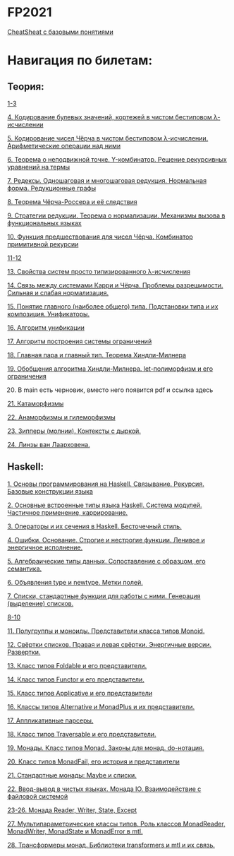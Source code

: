 # FP2021

[CheatSheat с базовыми понятиями](https://tough-shaker-f43.notion.site/e6f6a80f752e44fb88d6810f4148bd8b)

# Навигация по билетам:

## Теория:

[1-3](https://docs.google.com/document/d/1Zp4xk9c6ZL2gZHR8SX3NtBAa0JRI-7-KE2FoNB9vT2U/edit?usp=sharing)

[4. Кодирование булевых значений, кортежей в чистом бестиповом λ-исчислении](https://github.com/polupanovaanna/FP2021/blob/Roma/Theory%204.md)

[5. Кодирование чисел Чёрча в чистом бестиповом λ-исчислении. Арифметические операции над ними](https://github.com/polupanovaanna/FP2021/blob/Roma/Theory%205.md)

[6. Теорема о неподвижной точке. Y-комбинатор. Решение рекурсивных уравнений на термы](https://github.com/polupanovaanna/FP2021/blob/Roma/Theory%206.md)

[7. Редексы. Одношаговая и многошаговая редукция. Нормальная форма. Редукционные графы](https://github.com/polupanovaanna/FP2021/blob/Roma/Theory%207.md)

[8. Теорема Чёрча-Россера и её cледствия](https://clck.ru/ZrdA6)

[9. Cтратегии редукции. Теорема о нормализации. Механизмы вызова в функциональных языках](https://github.com/polupanovaanna/FP2021/blob/f7045708776a9dc8fd720d826626df504380f6b6/9.%20C%D1%82%D1%80%D0%B0%D1%82%D0%B5%D0%B3%D0%B8%D0%B8%20%D1%80%D0%B5%D0%B4%D1%83%D0%BA%D1%86%D0%B8%D0%B8.%20%D0%A2%D0%B5%D0%BE%D1%80%D0%B5%D0%BC%D0%B0%20%D0%BE%20%D0%BD%D0%BE%D1%80%D0%BC%D0%B0%D0%BB%D0%B8%D0%B7%D0%B0%D1%86%D0%B8%D0%B8.%20%D0%9C%D0%B5%D1%85%D0%B0%D0%BD%D0%B8%D0%B7%D0%BC%D1%8B%20%D0%B2%D1%8B%D0%B7%D0%BE%D0%B2%D0%B0%20%D0%B2%20%D1%84%D1%83%D0%BD%D0%BA%D1%86%D0%B8%D0%BE%D0%BD%D0%B0%D0%BB%D1%8C%D0%BD%D1%8B%D1%85%20%D1%8F%D0%B7%D1%8B%D0%BA%D0%B0%D1%85.pdf)

[10. Функция предшествования для чисел Чёрча. Комбинатор примитивной рекурсии](https://github.com/polupanovaanna/FP2021/blob/c9cfa329dda94a568560f327b5b5d7a25338aec4/10.%20%D0%A4%D1%83%D0%BD%D0%BA%D1%86%D0%B8%D1%8F%20%D0%BF%D1%80%D0%B5%D0%B4%D1%88%D0%B5%D1%81%D1%82%D0%B2%D0%BE%D0%B2%D0%B0%D0%BD%D0%B8%D1%8F%20%D0%B4%D0%BB%D1%8F%20%D1%87%D0%B8%D1%81%D0%B5%D0%BB%20%D0%A7%D0%B5%CC%88%D1%80%D1%87%D0%B0.%20%D0%9A%D0%BE%D0%BC%D0%B1%D0%B8%D0%BD%D0%B0%D1%82%D0%BE%D1%80%20%D0%BF%D1%80%D0%B8%D0%BC%D0%B8%D1%82%D0%B8%D0%B2%D0%BD%D0%BE%D0%B8%CC%86%20%D1%80%D0%B5%D0%BA%D1%83%D1%80%D1%81%D0%B8%D0%B8.pdf)

[11-12](https://github.com/polupanovaanna/FP2021/blob/main/11-12.%20%D0%9F%D1%80%D0%BE%D1%81%D1%82%D0%BE%20%D1%82%D0%B8%D0%BF%D0%B8%D0%B7%D0%B8%D1%80%D0%BE%D0%B2%D0%B0%D0%BD%D0%BD%D0%BE%D0%B5%20%CE%BB-%D0%B8%D1%81%D1%87%D0%B8%D1%81%D0%BB%D0%B5%D0%BD%D0%B8%D0%B5%20%D0%B2%20%D1%81%D1%82%D0%B8%D0%BB%D0%B5%20%D0%9A%D0%B0%D1%80%D1%80%D0%B8(%D0%A7%D0%B5%D1%80%D1%87%D0%B0).%20%D0%9F%D1%80%D0%B5%D0%B4%D1%82%D0%B5%D1%80%D0%BC%D1%8B.%20%D0%A3%D1%82%D0%B2%D0%B5%D1%80%D0%B6%D0%B4%D0%B5%D0%BD%D0%B8%D1%8F%20%D0%BE%20%D1%82%D0%B8%D0%BF%D0%B8%D0%B7%D0%B0%D1%86%D0%B8%D0%B8.%20%D0%9A%D0%BE%D0%BD%D1%82%D0%B5%D0%BA%D1%81%D1%82%D1%8B.%20%D0%9F%D1%80%D0%B0%D0%B2%D0%B8%D0%BB%D0%B0%20%D1%82%D0%B8%D0%BF%D0%B8%D0%B7%D0%B0%D1%86%D0%B8%D0%B8..pdf)

[13. Свойства систем просто типизированного λ-исчисления](https://github.com/polupanovaanna/FP2021/blob/main/13.%20%D0%A1%D0%B2%D0%BE%D0%B9%D1%81%D1%82%D0%B2%D0%B0%20%D1%81%D0%B8%D1%81%D1%82%D0%B5%D0%BC%20%D0%BF%D1%80%D0%BE%D1%81%D1%82%D0%BE%20%D1%82%D0%B8%D0%BF%D0%B8%D0%B7%D0%B8%D1%80%D0%BE%D0%B2%D0%B0%D0%BD%D0%BD%D0%BE%D0%B3%D0%BE%20%CE%BB-%D0%B8%D1%81%D1%87%D0%B8%D1%81%D0%BB%D0%B5%D0%BD%D0%B8%D1%8F..pdf)

[14. Связь между системами Карри и Чёрча. Проблемы разрешимости. Сильная и слабая нормализация.](https://github.com/polupanovaanna/FP2021/blob/Kirill/Theory%2014.md)

[15. Понятие главного (наиболее общего) типа. Подстановки типа и их композиция. Унификаторы.](https://github.com/polupanovaanna/FP2021/blob/Denis/Theory%2015.md)

[16. Алгоритм унификации](https://github.com/polupanovaanna/FP2021/blob/Denis/Theory%2016.md)

[17. Алгоритм построения системы ограничений](https://github.com/polupanovaanna/FP2021/blob/Denis/Theory%2017.md)

[18. Главная пара и главный тип. Теорема Хиндли-Милнера](https://github.com/polupanovaanna/FP2021/blob/Denis/Theory%2018.md)

[19. Обобщения алгоритма Хиндли-Милнера. let-полиморфизм и его ограничения](https://github.com/polupanovaanna/FP2021/blob/Denis/Theory%2019.md)

20. В main есть черновик, вместо него появится pdf и ссылка здесь

[21. Катаморфизмы](https://github.com/polupanovaanna/FP2021/blob/main/21.pdf)

[22. Анаморфизмы и гилеморфизмы](https://github.com/polupanovaanna/FP2021/blob/main/22.pdf)

[23. Зипперы (молнии). Контексты с дыркой.](https://github.com/polupanovaanna/FP2021/blob/main/23.%20%D0%97%D0%B8%D0%BF%D0%BF%D0%B5%D1%80%D1%8B%20(%D0%BC%D0%BE%D0%BB%D0%BD%D0%B8%D0%B8).md)

[24. Линзы ван Лаарховена.](https://github.com/polupanovaanna/FP2021/blob/main/24.%20%D0%9B%D0%B8%D0%BD%D0%B7%D1%8B%20%D0%B2%D0%B0%D0%BD%20%D0%9B%D0%B0%D0%B0%D1%80%D1%85%D0%BE%D0%B2%D0%B5%D0%BD%D0%B0.md)

## Haskell:

[1. Основы программирования на Haskell. Связывание. Рекурсия. Базовые конструкции языка](https://github.com/polupanovaanna/FP2021/blob/Slava-S/1_practice.md)

[2. Основные встроенные типы языка Haskell. Система модулей. Частичное применение, каррирование.](https://github.com/polupanovaanna/FP2021/blob/Slava-S/2_practice.md)

[3. Операторы и их сечения в Haskell. Бесточечный стиль.](https://github.com/polupanovaanna/FP2021/blob/Gosha/3.operators_sections_pointfree.md)

[4. Ошибки. Основание. Строгие и нестрогие функции. Ленивое и энергичное исполнение.](https://github.com/polupanovaanna/FP2021/blob/Slava-S/4_practice.md)

[5. Алгебраические типы данных. Сопоставление с образцом, его семантика.](https://github.com/polupanovaanna/FP2021/blob/main/5.%20%D0%90%D0%BB%D0%B3%D0%B5%D0%B1%D1%80%D0%B0%D0%B8%D1%87%D0%B5%D1%81%D0%BA%D0%B8%D0%B5%20%D1%82%D0%B8%D0%BF%D1%8B%20%D0%B4%D0%B0%D0%BD%D0%BD%D1%8B%D1%85.%20%D0%A1%D0%BE%D0%BF%D0%BE%D1%81%D1%82%D0%B0%D0%B2%D0%BB%D0%B5%D0%BD%D0%B8%D0%B5%20%D1%81%20%D0%BE%D0%B1%D1%80%D0%B0%D0%B7%D1%86%D0%BE%D0%BC%2C%20%D0%B5%D0%B3%D0%BE%20%D1%81%D0%B5%D0%BC%D0%B0%D0%BD%D1%82%D0%B8%D0%BA%D0%B0..md)

[6. Объявления type и newtype. Метки полей.](https://github.com/polupanovaanna/FP2021/blob/main/6.%20%D0%9E%D0%B1%D1%8A%D1%8F%D0%B2%D0%BB%D0%B5%D0%BD%D0%B8%D1%8F%20type%20%D0%B8%20newtype.%20%D0%9C%D0%B5%D1%82%D0%BA%D0%B8%20%D0%BF%D0%BE%D0%BB%D0%B5%D0%B8%CC%86.md)

[7. Списки, стандартные функции для работы с ними. Генерация (выделение) списков.](https://github.com/polupanovaanna/FP2021/blob/main/7.%20%D0%A1%D0%BF%D0%B8%D1%81%D0%BA%D0%B8%2C%20%D1%81%D1%82%D0%B0%D0%BD%D0%B4%D0%B0%D1%80%D1%82%D0%BD%D1%8B%D0%B5%20%D1%84%D1%83%D0%BD%D0%BA%D1%86%D0%B8%D0%B8%20%D0%B4%D0%BB%D1%8F%20%D1%80%D0%B0%D0%B1%D0%BE%D1%82%D1%8B%20%D1%81%20%D0%BD%D0%B8%D0%BC%D0%B8.%20%D0%93%D0%B5%D0%BD%D0%B5%D1%80%D0%B0%D1%86%D0%B8%D1%8F%20(%D0%B2%D1%8B%D0%B4%D0%B5%D0%BB%D0%B5%D0%BD%D0%B8%D0%B5)%20%D1%81%D0%BF%D0%B8%D1%81%D0%BA%D0%BE%D0%B2..md)

[8-10](https://docs.google.com/document/d/1_PB5m8JksTPyP41U8YxvRikdFmWYJE0EBqMDjoz33lE/edit)

[11. Полугруппы и моноиды. Представители класса типов Monoid.](https://github.com/polupanovaanna/FP2021/blob/Gosha/11.semigroups_monoids.md)

[12. Свёртки списков. Правая и левая свёртки. Энергичные версии. Развертки.](https://github.com/polupanovaanna/FP2021/blob/Slava-S/12_practice.md)

[13. Класс типов Foldable и его представители.](https://github.com/polupanovaanna/FP2021/blob/main/13%20%D0%9A%D0%BB%D0%B0%D1%81%D1%81%20%D1%82%D0%B8%D0%BF%D0%BE%D0%B2%20Foldable%20%D0%B8%20%D0%B5%D0%B3%D0%BE%20%D0%BF%D1%80%D0%B5%D0%B4%D1%81%D1%82%D0%B0%D0%B2%D0%B8%D1%82%D0%B5%D0%BB%D0%B8%202aa758c8ca3a4815adf697a9b06e4e9c.md)

[14. Класс типов Functor и его представители.](https://github.com/polupanovaanna/FP2021/blob/main/14%20%D0%9A%D0%BB%D0%B0%D1%81%D1%81%20%D1%82%D0%B8%D0%BF%D0%BE%D0%B2%20Functor%20%D0%B8%20%D0%B5%D0%B3%D0%BE%20%D0%BF%D1%80%D0%B5%D0%B4%D1%81%D1%82%D0%B0%D0%B2%D0%B8%D1%82%D0%B5%D0%BB%D0%B8.md)

[15. Класс типов Applicative и его представители](https://github.com/polupanovaanna/FP2021/blob/main/15%20%D0%9A%D0%BB%D0%B0%D1%81%D1%81%20%D1%82%D0%B8%D0%BF%D0%BE%D0%B2%20Applicative%20%D0%B8%20%D0%B5%D0%B3%D0%BE%20%D0%BF%D1%80%D0%B5%D0%B4%D1%81%D1%82%D0%B0%D0%B2%D0%B8%D1%82%D0%B5%D0%BB%D0%B8.md)

[16. Классы типов Alternative и MonadPlus и их представители.](https://github.com/polupanovaanna/FP2021/blob/Gosha/16.Alternative_MonadPlus.md)

[17. Аппликативные парсеры.](https://github.com/polupanovaanna/FP2021/blob/Kirill/Haskell%2017.md)

[18. Класс типов Traversable и его представители.]()

[19. Монады. Класс типов Monad. Законы для монад. do-нотация.](https://github.com/polupanovaanna/FP2021/blob/Vyacheslav_Shabes/haskell19task.pdf)

[20. Класс типов MonadFail, его история и представители](https://github.com/polupanovaanna/FP2021/blob/Vyacheslav_Shabes/haskell20task.pdf)

[21. Стандартные монады: Maybe и списки.](https://github.com/polupanovaanna/FP2021/blob/Vyacheslav_Shabes/haskell21task.pdf)

[22. Ввод-вывод в чистых языках. Монада IO. Взаимодействие с файловой системой](https://github.com/polupanovaanna/FP2021/blob/main/Haskell%2022.md)

[23-26. Монада Reader, Writer, State, Except](https://github.com/polupanovaanna/FP2021/blob/main/23_26.pdf)

[27. Мультипараметрические классы типов. Роль классов MonadReader, MonadWriter, MonadState и MonadError в mtl.](https://github.com/polupanovaanna/FP2021/blob/Vyacheslav_Shabes/27.%20%D0%9C%D1%83%D0%BB%D1%8C%D1%82%D0%B8%D0%BF%D0%B0%D1%80%D0%B0%D0%BC%D0%B5%D1%82%D1%80%D0%B8%D1%87%D0%B5%D1%81%D0%BA%D0%B8%D0%B5%20%D0%BA%D0%BB%D0%B0%D1%81%D1%81%D1%8B%20%D1%82%D0%B8%D0%BF%D0%BE%D0%B2.md)

[28. Трансформеры монад. Библиотеки transformers и mtl и их связь.](https://github.com/polupanovaanna/FP2021/blob/main/28.%20Transformers.md)




